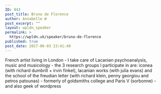 ```yaml
---
ID: 843
post_title: Bruno de Florence
author: Annabelle W
post_excerpt: ""
layout: wpldn_speaker
permalink: >
  https://wpldn.uk/speaker/bruno-de-florence
published: true
post_date: 2017-06-03 23:41:49
---
```

French artist living in London - I take care of Lacanian psychoanalysis, music and musicology - the 3 research groups I participate in are: iconea (with richard dumbrill + irvin finkel), lacanian works (with julia evans) and the school of the freudian letter (with richard klein, penny georgiou and petros patounas) - formerly of goldsmiths college and Paris V (sorbonne) - and also geek of wordpress
